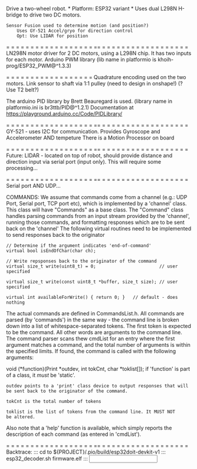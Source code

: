 
Drive a two-wheel robot. 
    * Platform: ESP32 variant
    * Uses dual L298N H-bridge to drive two DC motors.

    Sensor Fusion used to determine motion (and position?)
        Uses GY-521 Accel/gryo for direction control
        Opt: Use LIDAR for position

= = = = = = = = = = = = = = = = = = == = = = = = = = = = = = = = = = = = =
LN298N motor driver for 2 DC motors, using a L298N chip. 
It has two inputs for each motor.
Arduino PWM library (lib name in platformio is khoih-prog/ESP32_PWM@^1.3.3)

= = = = = = = = = = = = = = = = = =
Quadrature encoding used on the two motors. Link sensor to shaft
via 1:1 pulley (need to design in onshape!) (?Use T2 belt?)

The arduino PID library by Brett Beauregard is used. (library name in platformio.ini is br3ttb/PID@^1.2.1)
Documentation at https://playground.arduino.cc/Code/PIDLibrary/

= = = = = = = = = = = = = = = = = = == = = = = = = = = = = = = = = = = = =
GY-521 - uses I2C for communication. Provides Gyroscope and  Accelerometer
    AND tempeture      There is a Motion Processor on board

= = = = = = = = = = = = = = = = = = == = = = = = = = = = = = = = = = = = =
Future: LIDAR - located on top of robot, should provide distance and direction
    input via serial port (input only).   This will require some processing...

= = = = = = = = = = = = = = = = = = == = = = = = = = = = = = = = = = = = =
Serial port AND UDP...

COMMANDS:
We assume that commands come from a channel (e.g.: UDP Port, Serial port, TCP port etc),
which is implemented by a 'channel' class.   This class will have "Commands" as a base class. 
    The "Command" class handles parsing commands from an input stream provided by the 'channel',
    running those commands, and formatting responses which are to be sent back on the
    'channel'
    The following virtual routines need to be implemented to send responses
   back to the originator

    // Determine if the argument indicates 'end-of-command'
    virtual bool isEndOfChar(char ch);

    // Write repsponses back to the originator of the command
    virtual size_t write(uint8_t) = 0;                        // user specified

    virtual size_t write(const uint8_t *buffer, size_t size); // user specified

    virtual int availableForWrite() { return 0; }   // default - does nothing

The actual commands are defined in CommandsList.h. All commands are parsed
(by 'commands') in the same way - the command line is broken down into
a list of whitespace-separated tokens. The first token is expected to be the
command. All other words are arguments to the command line. 
The command parser scans thew cmdList for an entry where the first argument 
matches a command, and the total number of arguments is within the specified
limits. If found, the command is called with the following arguments:

void (*function)(Print *outdev, int tokCnt, char *toklist[]);
    if 'function' is part of a class, it *must* be 'static'.

    outdev points to a 'print' class device to output responses that will
    be sent back to the originator of the command.

    tokCnt is the total number of tokens

    toklist is the list of tokens from the command line. It MUST NOT 
    be altered.

Also note that a 'help' function is available, which simply reports the description
of each command (as entered in 'cmdList').

= = = = = = = = = = = = = = = = = = == = = = = = = = = = = = = = = = = = =
Backtrace:
   ::: cd to ${PROJECT}/.pio/build/esp32doit-devkit-v1
   ::: esp32_decoder.sh firmware.elf
   ::: <input backtrace line>
   


   
